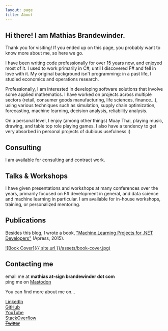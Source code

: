 ```yaml
---
layout: page
title: About
---
```


## Hi there! I am Mathias Brandewinder.

Thank you for visiting! If you ended up on this page, you probably want to know more about me, so here we go.

I have been writing code professionally for over 15 years now, and enjoyed most of it. 
I used to work primarily in C#, until I discovered F# and fell in love with it. 
My original background isn't programming: in a past life, I studied economics and operations research. 

Professionally, I am interested in developing software solutions that involve some applied mathematics. 
I have worked on projects across multiple sectors (retail, consumer goods manufacturing, life sciences, 
finance...), using various techniques such as simulation, supply chain optimization, forecasting, 
machine learning, decision analysis, reliability analysis.

On a personal level, I enjoy (among other things) Muay Thai, playing music, drawing, and table top role playing games. 
I also have a tendency to get very absorbed in personal projects of dubious usefulness :)

## Consulting

I am available for consulting and contract work.

## Talks & Workshops

I have given presentations and workshops at many conferences over the years, primarily 
focused on F# development in general, and data science and machine learning in particular. 
I am available for in-house workshops, training, or personalized mentoring.  

## Publications

Besides this blog, I wrote a book, ["Machine Learning Projects for .NET Developers"](http://www.amazon.com/Machine-Learning-Projects-NET-Developers/dp/1430267674/?tag=mathias-brandewinder-20) (Apress, 2015).

[![Book Cover]({{ site.url }}/assets/book-cover.jpg)](http://www.amazon.com/Machine-Learning-Projects-NET-Developers/dp/1430267674/?tag=mathias-brandewinder-20)

## Contacting me

<i class="fa-solid fa-envelope"></i> email me at <b>mathias at-sign brandewinder dot com</b>  
<i class="fa-brands fa-mastodon"></i> ping me on <a rel="me" href="https://hachyderm.io/@brandewinder">Mastodon</a>  

You can find more about me on...

[<i class="fa-brands fa-linkedin"></i> LinkedIn](https://linkedin.com/in/brandewinder)  
[<i class="fa-brands fa-github"></i> GitHub](https://github.com/mathias-brandewinder)  
[<i class="fa-brands fa-youtube"></i> YouTube](https://www.youtube.com/playlist?list=PLpN8e7gfTS9zlAGvFx4QO1dkIjiZC3OMv)  
[<i class="fa-brands fa-stack-overflow"></i> StackOverflow](https://stackoverflow.com/users/114519/mathias)  
[<i class="fa-brands fa-twitter"></i> <s>Twitter</s>](https://twitter.com/brandewinder)  

